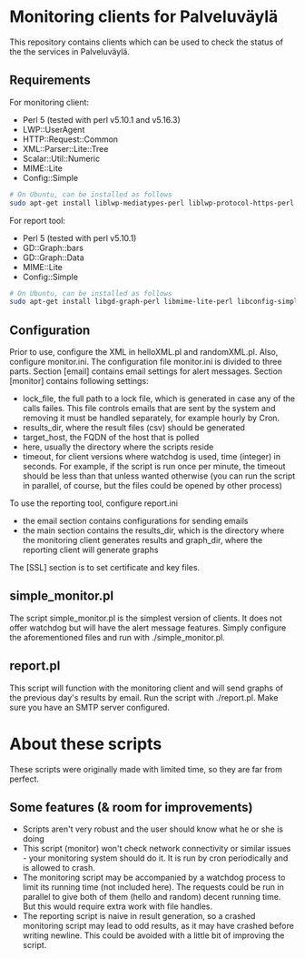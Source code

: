# Monitoring clients for Palveluväylä
This repository contains clients which can be used to check the status of the the services in Palveluväylä. 

## Requirements

For monitoring client:

* Perl 5 (tested with perl v5.10.1 and v5.16.3)
* LWP::UserAgent
* HTTP::Request::Common
* XML::Parser::Lite::Tree
* Scalar::Util::Numeric
* MIME::Lite
* Config::Simple

```sh
# On Ubuntu, can be installed as follows
sudo apt-get install liblwp-mediatypes-perl liblwp-protocol-https-perl libxml-parser-lite-tree-perl libscalar-util-numeric-perl libmime-lite-perl libconfig-simple-perl
```

For report tool:

* Perl 5 (tested with perl v5.10.1)
* GD::Graph::bars
* GD::Graph::Data
* MIME::Lite
* Config::Simple

```sh
# On Ubuntu, can be installed as follows
sudo apt-get install libgd-graph-perl libmime-lite-perl libconfig-simple-perl
```



## Configuration
Prior to use, configure the XML in helloXML.pl and randomXML.pl. Also, configure monitor.ini. The configuration file monitor.ini is divided to three parts. Section [email] contains email settings for alert messages. Section [monitor] contains following settings:
* lock_file, the full path to a lock file, which is generated in case any of the calls failes. This file controls emails that are sent by the system and removing it must be handled separately, for example hourly by Cron.
* results_dir, where the result files (csv) should be generated
* target_host, the FQDN of the host that is polled
* here, usually the directory where the scripts reside
* timeout, for client versions where watchdog is used, time (integer) in seconds. For example, if the script is run once per minute, the timeout should be less than that unless wanted otherwise (you can run the script in parallel, of course, but the files could be opened by other process)

To use the reporting tool, configure report.ini
* the email section contains configurations for sending emails
* the main section contains the results_dir, which is the directory where the monitoring client generates results and graph_dir, where the reporting client will generate graphs

The [SSL] section is to set certificate and key files.
 
## simple_monitor.pl

The script simple_monitor.pl is the simplest version of clients. It does not offer watchdog but will have the alert message features. Simply configure the aforementioned files and run with ./simple_monitor.pl.

## report.pl

This script will function with the monitoring client and will send graphs of the previous day's results by email. Run the script with ./report.pl. Make sure you have an SMTP server configured.

# About these scripts

These scripts were originally made with limited time, so they are far from perfect. 

## Some features (& room for improvements)
* Scripts aren't very robust and the user should know what he or she is doing
* This script (monitor) won't check network connectivity or similar issues - your monitoring system should do it. It is run by cron periodically and is allowed to crash.
* The monitoring script may be accompanied by a watchdog process to limit its running time (not included here). The requests could be run in parallel to give both of them (hello and random) decent running time. But this would require extra work with file handles.
* The reporting script is naive in result generation, so a crashed monitoring script may lead to odd results, as it may have crashed before writing newline. This could be avoided with a little bit of improving the script.
